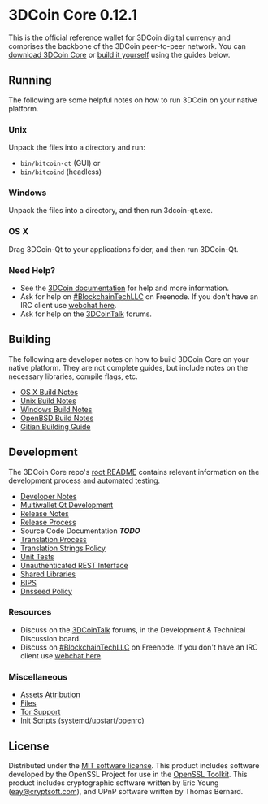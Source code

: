3DCoin Core 0.12.1
=====================

This is the official reference wallet for 3DCoin digital currency and comprises the backbone of the 3DCoin peer-to-peer network. You can [download 3DCoin Core](https://www.3dcoin.io/downloads/) or [build it yourself](#building) using the guides below.

Running
---------------------
The following are some helpful notes on how to run 3DCoin on your native platform.

### Unix

Unpack the files into a directory and run:

- `bin/bitcoin-qt` (GUI) or
- `bin/bitcoind` (headless)

### Windows

Unpack the files into a directory, and then run 3dcoin-qt.exe.

### OS X

Drag 3DCoin-Qt to your applications folder, and then run 3DCoin-Qt.

### Need Help?

* See the [3DCoin documentation](https://BlockchainTechLLC.atlassian.net/wiki/display/DOC)
for help and more information.
* Ask for help on [#BlockchainTechLLC](http://webchat.freenode.net?channels=BlockchainTechLLC) on Freenode. If you don't have an IRC client use [webchat here](http://webchat.freenode.net?channels=BlockchainTechLLC).
* Ask for help on the [3DCoinTalk](https://3dcointalk.org/) forums.

Building
---------------------
The following are developer notes on how to build 3DCoin Core on your native platform. They are not complete guides, but include notes on the necessary libraries, compile flags, etc.

- [OS X Build Notes](build-osx.md)
- [Unix Build Notes](build-unix.md)
- [Windows Build Notes](build-windows.md)
- [OpenBSD Build Notes](build-openbsd.md)
- [Gitian Building Guide](gitian-building.md)

Development
---------------------
The 3DCoin Core repo's [root README](/README.md) contains relevant information on the development process and automated testing.

- [Developer Notes](developer-notes.md)
- [Multiwallet Qt Development](multiwallet-qt.md)
- [Release Notes](release-notes.md)
- [Release Process](release-process.md)
- Source Code Documentation ***TODO***
- [Translation Process](translation_process.md)
- [Translation Strings Policy](translation_strings_policy.md)
- [Unit Tests](unit-tests.md)
- [Unauthenticated REST Interface](REST-interface.md)
- [Shared Libraries](shared-libraries.md)
- [BIPS](bips.md)
- [Dnsseed Policy](dnsseed-policy.md)

### Resources
* Discuss on the [3DCoinTalk](https://3dcointalk.org/) forums, in the Development & Technical Discussion board.
* Discuss on [#BlockchainTechLLC](http://webchat.freenode.net/?channels=BlockchainTechLLC) on Freenode. If you don't have an IRC client use [webchat here](http://webchat.freenode.net/?channels=BlockchainTechLLC).

### Miscellaneous
- [Assets Attribution](assets-attribution.md)
- [Files](files.md)
- [Tor Support](tor.md)
- [Init Scripts (systemd/upstart/openrc)](init.md)

License
---------------------
Distributed under the [MIT software license](http://www.opensource.org/licenses/mit-license.php).
This product includes software developed by the OpenSSL Project for use in the [OpenSSL Toolkit](https://www.openssl.org/). This product includes
cryptographic software written by Eric Young ([eay@cryptsoft.com](mailto:eay@cryptsoft.com)), and UPnP software written by Thomas Bernard.
